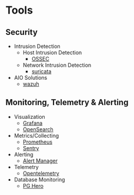 # Tools

## Security

- Intrusion Detection
  - Host Intrusion Detection
    - [OSSEC](https://github.com/ossec/ossec-hids)
  - Network Intrusion Detection 
    - [suricata](https://github.com/OISF/suricata)
- AIO Solutions
  - [wazuh](https://github.com/wazuh/wazuh)
 
## Monitoring, Telemetry & Alerting

- Visualization
  - [Grafana](https://github.com/grafana/grafana)
  - [OpenSearch](https://github.com/opensearch-project/OpenSearch)
- Metrics/Collecting
  - [Prometheus](https://github.com/prometheus/prometheus)
  - [Sentry](https://sentry.io/welcome/)
- Alerting
  - [Alert Manager](https://github.com/prometheus/alertmanager)
- Telemetry
  - [Opentelemetry](https://opentelemetry.io/) 
- Database Monitoring
  - [PG Hero](https://github.com/ankane/pghero)
